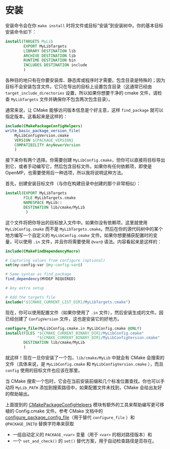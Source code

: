 # 安装

安装命令会在你 `make install` 时将文件或目标“安装”到安装树中。你的基本目标安装命令如下：

```cmake
install(TARGETS MyLib
        EXPORT MyLibTargets
        LIBRARY DESTINATION lib
        ARCHIVE DESTINATION lib
        RUNTIME DESTINATION bin
        INCLUDES DESTINATION include
        )
```

各种目的地只有在你要安装库、静态库或程序时才需要。包含目录是特殊的；因为目标不会安装包含文件。它只在导出的目标上设置包含目录（这通常已经由 `target_include_directories` 设置，所以如果你想要干净的 cmake 文件，请检查 `MyLibTargets` 文件并确保你不包含两次包含目录）。

通常来说，让 CMake 能够访问版本信息是个好主意，这样 `find_package` 就可以指定版本。这看起来是这样的：

```cmake
include(CMakePackageConfigHelpers)
write_basic_package_version_file(
    MyLibConfigVersion.cmake
    VERSION ${PACKAGE_VERSION}
    COMPATIBILITY AnyNewerVersion
    )
```

接下来你有两个选择。你需要创建 `MyLibConfig.cmake`，但你可以直接将目标导出到它，或者手动编写它，然后包含目标文件。如果你有任何依赖项，即使是 OpenMP，也需要使用后一种选项，所以我将说明这种方法。

首先，创建安装目标文件（与你在构建目录中创建的那个非常相似）：

```cmake
install(EXPORT MyLibTargets
        FILE MyLibTargets.cmake
        NAMESPACE MyLib::
        DESTINATION lib/cmake/MyLib
         )
```

这个文件将把你导出的目标放入文件中。如果你没有依赖项，这里就使用 `MyLibConfig.cmake` 而不是 `MyLibTargets.cmake`。然后在你的源代码树中的某个地方编写一个自定义的 `MyLibConfig.cmake` 文件。如果你想要捕获配置时的变量，可以使用 `.in` 文件，并且你将需要使用 `@var@` 语法。内容看起来是这样的：

```cmake
include(CMakeFindDependencyMacro)

# Capturing values from configure (optional)
set(my-config-var @my-config-var@)

# Same syntax as find_package
find_dependency(MYDEP REQUIRED)

# Any extra setup

# Add the targets file
include("${CMAKE_CURRENT_LIST_DIR}/MyLibTargets.cmake")
```

现在，你可以使用配置文件（如果你使用了 `.in` 文件），然后安装生成的文件。因已经创建了 `ConfigVersion` 文件，这也是安装它的好地方。

```cmake
configure_file(MyLibConfig.cmake.in MyLibConfig.cmake @ONLY)
install(FILES "${CMAKE_CURRENT_BINARY_DIR}/MyLibConfig.cmake"
              "${CMAKE_CURRENT_BINARY_DIR}/MyLibConfigVersion.cmake"
        DESTINATION lib/cmake/MyLib
        )
```

就这样！现在一旦你安装了一个包，`lib/cmake/MyLib` 中就会有 CMake 会搜索的文件（具体来说，是 `MyLibConfig.cmake` 和 `MyLibConfigVersion.cmake` ），而且 `config` 使用的目标文件也应该在那里。

当 CMake 搜索一个包时，它会在当前安装前缀和几个标准位置查找。你也可以手动将 `MyLib_PATH` 添加到搜索路径中，如果配置文件未找到，CMake 会给出友好的帮助输出。

上面提到的 [CMakePackageConfigHelpers](https://cmake.org/cmake/help/latest/module/CMakePackageConfigHelpers.html) 模块有额外的工具来帮助编写更可移植的 Config.cmake 文件。参考 CMake 文档中的 [configure_package_config_file](https://cmake.org/cmake/help/latest/module/CMakePackageConfigHelpers.html#command:configure_package_config_file)（用于替代 `configure_file` ）和 `@PACKAGE_INIT@` 替换字符串来获取

- 一组自动定义的 `PACKAGE_<var>` 变量（用于 `<var>` 的相对路径版本）和
- 一个 `set_and_check()` 的 `set()` 替代方案，用于自动检查路径是否存在。